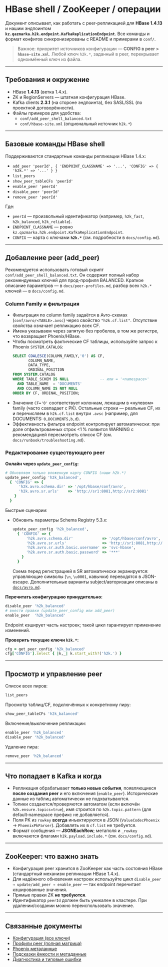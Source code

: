 # HBase shell / ZooKeeper / операции

Документ описывает, как работать с peer-репликацией для **HBase 1.4.13** и нашим эндпоинтом **`kz.qazmarka.h2k.endpoint.KafkaReplicationEndpoint`**. Все команды и формат конфигов синхронизированы с README и примерами в `conf/`.

> Важное: приоритет источников конфигурации — **CONFIG в peer > `hbase-site.xml`**. Любой ключ `h2k.*`, заданный в peer, перекрывает одноимённый ключ из файла.

---

## Требования и окружение

- HBase **1.4.13** (ветка 1.4.x).
- ZK и RegionServers — штатная конфигурация HBase.
- Kafka clients **2.3.1** (на стороне эндпоинта), без SASL/SSL (по проектной договорённости).
- Файлы примеров для удобства:
  - `conf/add_peer_shell_balanced.txt`
  - `conf/hbase-site.xml` (опциональный источник `h2k.*`)

---

## Базовые команды HBase shell

Поддерживаются стандартные команды репликации HBase 1.4.x:

- `add_peer 'peerId', { 'ENDPOINT_CLASSNAME' => '...', 'CONFIG' => { 'h2k.*' => '...' } }`
- `list_peers`
- `show_peer_tableCFs 'peerId'`
- `enable_peer 'peerId'`
- `disable_peer 'peerId'`
- `remove_peer 'peerId'`

Где:
- `peerId` — произвольный идентификатор (например, `h2k_fast`, `h2k_balanced`, `h2k_reliable`).
- `ENDPOINT_CLASSNAME` — ровно `kz.qazmarka.h2k.endpoint.KafkaReplicationEndpoint`.
- `CONFIG` — карта с ключами **`h2k.*`** (см. подробности в `docs/config.md`).

---

## Добавление peer (add_peer)

Рекомендуется использовать готовый скрипт `conf/add_peer_shell_balanced.txt`. Он содержит полный набор рекомендуемых ключей для прод-профиля BALANCED. Краткое описание параметров — в `docs/peer-profiles.md`, разбор всех `h2k.*` ключей — в `docs/config.md`.

### Column Family и фильтрация

- Фильтрация по column family задаётся в Avro-схемах (`conf/avro/<TABLE>.avsc`) через свойство `"h2k.cf.list"`. Отсутствие свойства означает репликацию всех CF.
- Имена указываем через запятую без пробелов, в том же регистре, что возвращает Phoenix/HBase.
- Чтобы посмотреть фактические CF таблицы, используйте запрос к Phoenix `SYSTEM.CATALOG`:
  ```sql
  SELECT COALESCE(COLUMN_FAMILY,'0') AS CF,
         COLUMN_NAME,
         DATA_TYPE,
         ORDINAL_POSITION
  FROM SYSTEM.CATALOG
  WHERE TABLE_SCHEM IS NULL              -- или = '<namespace>'
    AND TABLE_NAME  = 'DOCUMENTS'
    AND COLUMN_NAME IS NOT NULL
  ORDER BY CF, ORDINAL_POSITION;
  ```
- Значение `CF='0'` соответствует колонкам, лежащим в «нулевом» family (часто совпадает с PK). Остальные строки — реальные CF, их и перечисляем в `h2k.cf.list` внутри `.avsc` (например, для DOCUMENTS: `0,DOCUMENTS,b,d`).
- Эффективность фильтра endpoint контролирует автоматически: при доле отфильтрованных строк <1 % появится WARNING с рекомендацией пересмотреть список CF (см. `docs/runbook/troubleshooting.md`).

### Редактирование существующего peer

**Онлайн через `update_peer_config`:**

```ruby
# Обновляем только вложенную карту CONFIG (наши h2k.*)
update_peer_config 'h2k_balanced',
  { 'CONFIG' => {
      'h2k.avro.schema.dir' => '/opt/hbase/conf/avro',
      'h2k.avro.sr.urls'    => 'http://sr1:8081,http://sr2:8081'
    }
  }
```

Быстрые сценарии:
- Обновить параметры Schema Registry 5.3.x:
  ```ruby
  update_peer_config 'h2k_balanced',
    { 'CONFIG' => {
        'h2k.avro.schema.dir'             => '/opt/hbase/conf/avro',
        'h2k.avro.sr.urls'                => 'http://sr1:8081,http://sr2:8081',
        'h2k.avro.sr.auth.basic.username' => 'svc-hbase',
        'h2k.avro.sr.auth.basic.password' => '***'
      }
    }
  ```
  Схема перед регистрацией в SR автоматически экранируется: управляющие символы (`\n`, `\u0001`, кавычки) переводятся в JSON-escape. Дополнительные варианты subject/авторизации описаны в [`docs/avro.md`](avro.md).

**Перечитать конфигурацию принудительно:**

```ruby
disable_peer 'h2k_balanced'
# внести правки (update_peer_config или add_peer)
enable_peer  'h2k_balanced'
```

Endpoint кэширует часть настроек; такой цикл гарантирует применение изменений.

**Проверить текущие ключи `h2k.*`:**

```ruby
cfg = get_peer_config 'h2k_balanced'
cfg['CONFIG'].select { |k,_| k.start_with?('h2k.') }
```

---

## Просмотр и управление peer

Список всех пиров:

```ruby
list_peers
```

Просмотр таблиц/CF, подключённых к конкретному пиру:

```ruby
show_peer_tableCFs 'h2k_balanced'
```

Включение/выключение репликации:

```ruby
enable_peer 'h2k_balanced'
disable_peer 'h2k_balanced'
```

Удаление пира:

```ruby
remove_peer 'h2k_balanced'
```

---

## Что попадает в Kafka и когда

- Репликация обрабатывает **только новые события**, появляющиеся **после создания peer** и его включения (`enable_peer`). Исторические данные из таблиц автоматически не подхватываются.
- Топики создаются/проверяются автоматом (если включён `h2k.ensure.topics=true`), имя строится по `h2k.topic.pattern` (для default‑namespace префикс не добавляется).
- Поля PK из `rowkey` **всегда** инъектируются в JSON (`ValueCodecPhoenix` → `PhoenixPkParser`). Добавлять их в `cf.list` не требуется.
- Формат сообщения — **JSONEachRow**; метаполя и `_rowkey` включаются флагами `h2k.payload.include.*` (см. `docs/config.md`).

---

## ZooKeeper: что важно знать

- Конфигурация peer хранится в ZooKeeper как часть состояния HBase (стандартный механизм репликации HBase 1.4.x).
- Для надёжного обновления настроек используйте цикл `disable_peer → update/add_peer → enable_peer` — так endpoint перечитает кэшированные значения.
- Прямые правки ZK **не требуются**.
- Идентификатор `peerId` должен быть уникален в кластере. При удалении/создании можно переиспользовать значение.

---

## Связанные документы

- [Конфигурация (все ключи)](config.md)
- [Профили peer (полная матрица)](peer-profiles.md)
- [Phoenix метаданные](phoenix.md)
- [Подсказки ёмкости и метаданные](capacity.md)
- [Диагностика и типовые ошибки](runbook/troubleshooting.md)

